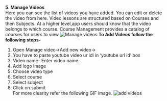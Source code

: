 **5. Manage Videos**<br>
Here you can see the list of videos you have added. You can edit or delete the video from here. Video lessons are structured based on Courses and then Subjects.
At a higher level,app users should know that the video belongs to which course.
Course Management provides a catalog of courses for users to view
![Manage videos]( https://drive.google.com/uc?export=view&id=18XarX242DiM9xe3vxPFi48f_jo0nRbdj)
**To Add Videos follow the following steps-**
1. Open Manage video->Add new video->
2. You have to paste youtube video ur idl in ‘youtube url id’ box
3. Video name- Enter video name.
4. Add logo image
5. Choose video type
6. Select course 
7. Select subject
8. Click on submit<br>
For more clearity refer the following GIF image.
![add videos]( https://drive.google.com/uc?export=view&id=1g1E3QLwrqWo0D9rwZAeY1UnzLWqT5O8Q)
 
